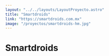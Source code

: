 ```yaml
---
layout: "../../layouts/LayoutProyecto.astro"
title: "Smartdroids"
link: "https://smartdroids.com.mx"
image: "/proyectos/smartdroids-hm.jpg"
---
```

# Smartdroids